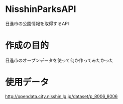 # NisshinParksAPI
日進市の公園情報を取得するAPI

# 作成の目的
日進市のオープンデータを使って何か作ってみたかった

# 使用データ
http://opendata.city.nisshin.lg.jp/dataset/p_8006_8006
